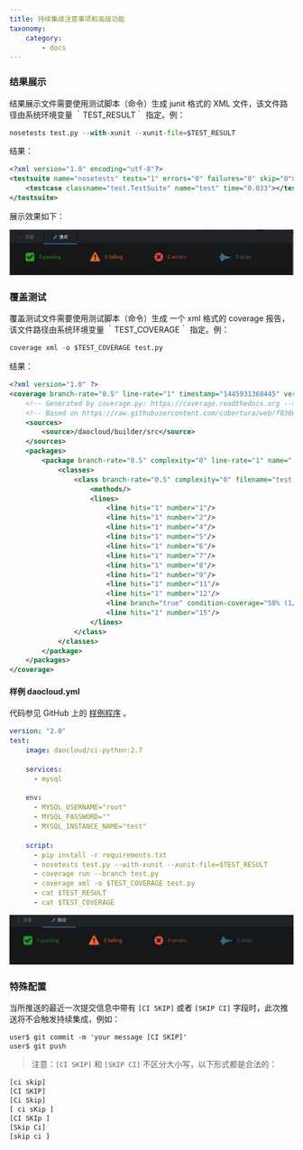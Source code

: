 ```yaml
---
title: 持续集成注意事项和高级功能
taxonomy:
    category:
        - docs
---
```


<!-- reviewed by fiona -->

### 结果展示

结果展示文件需要使用测试脚本（命令）生成 junit 格式的 XML 文件，该文件路径由系统环境变量 ｀TEST_RESULT｀ 指定。例：


```python
nosetests test.py --with-xunit --xunit-file=$TEST_RESULT
```

结果：

```xml
<?xml version="1.0" encoding="utf-8"?>
<testsuite name="nosetests" tests="1" errors="0" failures="0" skip="0">
    <testcase classname="test.TestSuite" name="test" time="0.033"></testcase>
</testsuite>
```

展示效果如下：

![](build-6.jpg)

### 覆盖测试

覆盖测试文件需要使用测试脚本（命令）生成 一个 xml 格式的 coverage 报告，该文件路径由系统环境变量 ｀TEST_COVERAGE｀ 指定。例：

```python
coverage xml -o $TEST_COVERAGE test.py

```

结果：

```xml
<?xml version="1.0" ?>
<coverage branch-rate="0.5" line-rate="1" timestamp="1445931368445" version="4.0.1">
    <!-- Generated by coverage.py: https://coverage.readthedocs.org -->
    <!-- Based on https://raw.githubusercontent.com/cobertura/web/f0366e5e2cf18f111cbd61fc34ef720a6584ba02/htdocs/xml/coverage-03.dtd -->
    <sources>
        <source>/daocloud/builder/src</source>
    </sources>
    <packages>
        <package branch-rate="0.5" complexity="0" line-rate="1" name=".">
            <classes>
                <class branch-rate="0.5" complexity="0" filename="test.py" line-rate="1" name="test.py">
                    <methods/>
                    <lines>
                        <line hits="1" number="1"/>
                        <line hits="1" number="2"/>
                        <line hits="1" number="4"/>
                        <line hits="1" number="5"/>
                        <line hits="1" number="6"/>
                        <line hits="1" number="7"/>
                        <line hits="1" number="8"/>
                        <line hits="1" number="9"/>
                        <line hits="1" number="11"/>
                        <line hits="1" number="12"/>
                        <line branch="true" condition-coverage="50% (1/2)" hits="1" missing-branches="exit" number="14"/>
                        <line hits="1" number="15"/>
                    </lines>
                </class>
            </classes>
        </package>
    </packages>
</coverage>
```


#### 样例 daocloud.yml

代码参见 GitHub 上的 [样例程序](https://github.com/DaoCloud/python-mysql-sample) 。

```yaml
version: "2.0"
test:
    image: daocloud/ci-python:2.7

    services:
      - mysql

    env:
      - MYSQL_USERNAME="root"
      - MYSQL_PASSWORD=""
      - MYSQL_INSTANCE_NAME="test"

    script:
      - pip install -r requirements.txt
      - nosetests test.py --with-xunit --xunit-file=$TEST_RESULT
      - coverage run --branch test.py
      - coverage xml -o $TEST_COVERAGE test.py
      - cat $TEST_RESULT
      - cat $TEST_COVERAGE
```

![](test-result.png)

### 特殊配置

当所推送的最近一次提交信息中带有 `[CI SKIP]` 或者 `[SKIP CI]` 字段时，此次推送将不会触发持续集成，例如：

```shell
user$ git commit -m 'your message [CI SKIP]'
user$ git push
```

> 注意：`[CI SKIP]` 和 `[SKIP CI]` 不区分大小写，以下形式都是合法的：

```
[ci skip]
[CI SKIP]
[Ci Skip]
[ ci sKip ]
[CI SKIp ]
[Skip Ci]
[skip ci ]
```
